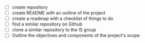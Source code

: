- [ ] create repository
- [ ] create README with an outline of the project
- [ ] create a roadmap with a checklist of things to do
- [ ] find a similar repository on Github
- [ ] clone a similar repository to the IS group
- [ ] Outline the objectives and components of the project's scope
